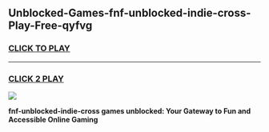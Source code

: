 
## Unblocked-Games-fnf-unblocked-indie-cross-Play-Free-qyfvg
<h3>
<a href="https://premium76.site?title=fnf-unblocked-indie-cross&ref=24M">CLICK TO PLAY</a></h3>
<hr>

<h3>
<a href="https://premium76.site?title=fnf-unblocked-indie-cross&ref=24M">CLICK 2 PLAY</a>
  
</h3>

<a href="https://premium76.site?title=fnf-unblocked-indie-cross&ref=24M"><img src="https://clearcache.store/games.png"></a>


**fnf-unblocked-indie-cross games unblocked: Your Gateway to Fun and Accessible Online Gaming**
